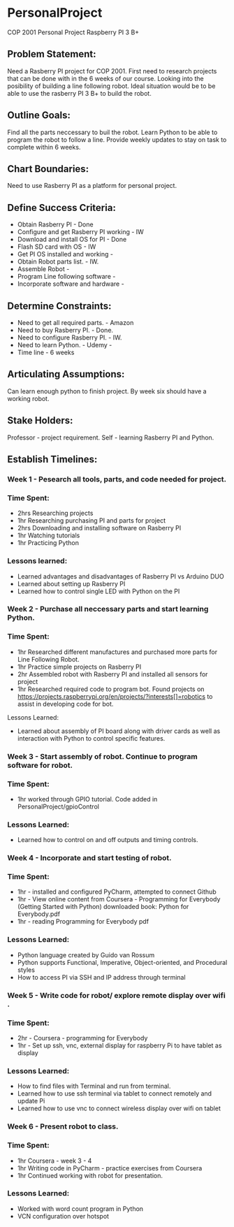 # PersonalProject
COP 2001 Personal Project Raspberry PI 3 B+

## Problem Statement:

Need a Rasberry PI project for COP 2001.
First need to research projects that can be done with in the 6 weeks of our course.
Looking into the posibility of building a line following robot.
Ideal situation would be to be able to use the rasberry PI 3 B+ to build the robot.

## Outline Goals:

Find all the parts neccessary to buil the robot.
Learn Python to be able to program the robot to follow a line.
Provide weekly updates to stay on task to complete within 6 weeks.

## Chart Boundaries:

Need to use Rasberry PI as a platform for personal project.

## Define Success Criteria:

- Obtain Rasberry PI - Done
- Configure and get Rasberry PI working - IW
- Download and install OS for PI - Done
- Flash SD card with OS - IW
- Get PI OS installed and working - 
- Obtain Robot parts list. - IW.
- Assemble Robot - 
- Program Line following software - 
- Incorporate software and hardware - 

## Determine Constraints:

- Need to get all required parts. - Amazon
- Need to buy Rasberry PI. - Done.
- Need to configure Rasberry PI. - IW.
- Need to learn Python. - Udemy - 
- Time line - 6 weeks

## Articulating Assumptions:

Can learn enough python to finish project.
By week six should have a working robot.

## Stake Holders:

Professor - project requirement.
Self - learning Rasberry PI and Python.

## Establish Timelines:

### Week 1 - Pesearch all tools, parts, and code needed for project.

  ### Time Spent: 
  
  - 2hrs  Researching projects
  - 1hr   Researching purchasing PI and parts for project
  - 2hrs  Downloading and installing software on Rasberry PI
  - 1hr   Watching tutorials
  - 1hr   Practicing Python
  
  ### Lessons learned:
  - Learned advantages and disadvantages of Rasberry PI vs Arduino DUO
  - Learned about setting up Rasberry PI
  - Learned how to control single LED with Python on the PI    

### Week 2 - Purchase all neccessary parts and start learning Python.

  ### Time Spent:
  
  - 1hr   Researched different manufactures and purchased more parts for Line Following Robot.
  - 1hr   Practice simple projects on Rasberry PI 
  - 2hr   Assembled robot with Rasberry PI and installed all sensors for project
  - 1hr   Researched required code to program bot. Found projects on https://projects.raspberrypi.org/en/projects/?interests[]=robotics to assist in developing code for bot.
  
  Lessons Learned:
  
  - Learned about assembly of PI board along with driver cards as well as interaction with Python to control specific features.
  

### Week 3 - Start assembly of robot. Continue to program software for robot.

 ###  Time Spent:
  - 1hr worked through GPIO tutorial. Code added in PersonalProject/gpioControl
  
  ### Lessons Learned:
  - Learned how to control on and off outputs and timing controls.

### Week 4 - Incorporate and start testing of robot.

 ###  Time Spent: 
  - 1hr - installed and configured PyCharm, attempted to connect Github
  - 1hr - View online content from Coursera - Programming for Everybody 
    (Getting Started with Python) downloaded book: Python for Everybody.pdf
  - 1hr - reading Programming for Everybody pdf
  
  ### Lessons Learned:
  - Python language created by Guido van Rossum
  - Python supports Functional, Imperative, Object-oriented, and Procedural styles
  - How to access PI via SSH and IP address through terminal

### Week 5 - Write code for robot/ explore remote display over wifi .

  ### Time Spent:
  - 2hr - Coursera - programming for Everybody
  - 1hr - Set up ssh, vnc, external display for raspberry Pi to have tablet as display
  
  ### Lessons Learned:
  - How to find files with Terminal and run from terminal.
  - Learned how to use ssh terminal via tablet to connect remotely and update Pi
  - Learned how to use vnc to connect wireless display over wifi on tablet

### Week 6 - Present robot to class.

  ### Time Spent: 
  - 1hr Coursera - week 3 - 4
  - 1hr Writing code in PyCharm - practice exercises from Coursera
  - 1hr Continued working with robot for presentation.
  
  ### Lessons Learned:
  - Worked with word count program in Python
  - VCN configuration over hotspot
  

